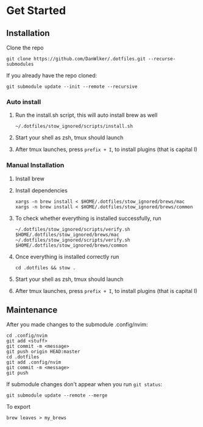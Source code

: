 # Get Started

## Installation

Clone the repo

```
git clone https://github.com/DanWlker/.dotfiles.git --recurse-submodules
```

If you already have the repo cloned:

```
git submodule update --init --remote --recursive
```

### Auto install

1. Run the install.sh script, this will auto install brew as well

    ```
    ~/.dotfiles/stow_ignored/scripts/install.sh
    ```

1. Start your shell as zsh, tmux should launch

1. After tmux launches, press `prefix + I`, to install plugins (that is capital I)

### Manual Installation

1. Install brew

1. Install dependencies

    ```
    xargs -n brew install < $HOME/.dotfiles/stow_ignored/brews/mac
    xargs -n brew install < $HOME/.dotfiles/stow_ignored/brews/common
    ```

1. To check whether everything is installed successfully, run

    ```
    ~/.dotfiles/stow_ignored/scripts/verify.sh $HOME/.dotfiles/stow_ignored/brews/mac
    ~/.dotfiles/stow_ignored/scripts/verify.sh $HOME/.dotfiles/stow_ignored/brews/common
    ```

1. Once everything is installed correctly run

    ```
    cd .dotfiles && stow .
    ```

1. Start your shell as zsh, tmux should launch

1. After tmux launches, press `prefix + I`, to install plugins (that is capital I)

## Maintenance

After you made changes to the submodule .config/nvim:

```
cd .config/nvim
git add <stuff>
git commit -m <message>
git push origin HEAD:master
cd .dotfiles
git add .config/nvim
git commit -m <message>
git push
```

If submodule changes don't appear when you run `git status`:

```
git submodule update --remote --merge
```

To export

```
brew leaves > my_brews
```
